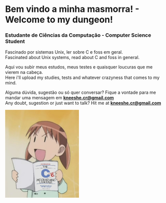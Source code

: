 # Bem vindo a minha masmorra! - Welcome to my dungeon!

### Estudante de Ciências da Computação - Computer Science Student

Fascinado por sistemas Unix, ler sobre C e foss em geral.  
Fascinated about Unix systems, read about C and foss in general.

Aqui vou subir meus estudos, meus testes e quaisquer loucuras que me vierem na cabeça.  
Here i'll upload my studies, tests and whatever crazyness that comes to my mind.

Alguma dúvida, sugestão ou só quer conversar? Fique a vontade para me mandar uma mensagem em **<kneeshe.cr@gmail.com>**  
Any doubt, sugestion or just want to talk? Hit me at **<kneeshe.cr@gmail.com>**

<img src="assets/anime_c.jpg" width="238" height="auto">
